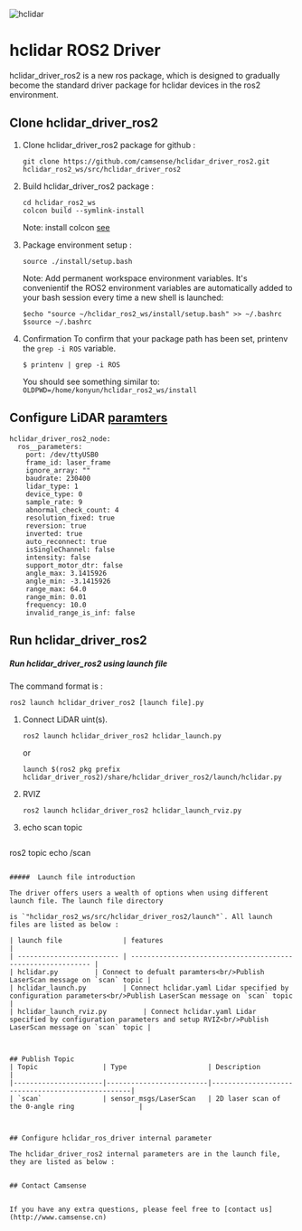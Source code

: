 ![hclidar](images/hclidar.jpg  "hclidar")
# hclidar ROS2 Driver

hclidar_driver_ros2 is a new ros package, which is designed to gradually become the standard driver package for hclidar devices in the ros2 environment.



## Clone hclidar_driver_ros2

1. Clone hclidar_driver_ros2 package for github : 

   `git clone https://github.com/camsense/hclidar_driver_ros2.git hclidar_ros2_ws/src/hclidar_driver_ros2`

2. Build hclidar_driver_ros2 package :

   ```
   cd hclidar_ros2_ws
   colcon build --symlink-install
   ```
   Note: install colcon [see](https://index.ros.org/doc/ros2/Tutorials/Colcon-Tutorial/#install-colcon)



3. Package environment setup :

   `source ./install/setup.bash`

    Note: Add permanent workspace environment variables.
    It's convenientif the ROS2 environment variables are automatically added to your bash session every time a new shell is launched:
    ```
    $echo "source ~/hclidar_ros2_ws/install/setup.bash" >> ~/.bashrc
    $source ~/.bashrc
    ```
4. Confirmation
    To confirm that your package path has been set, printenv the `grep -i ROS` variable.
    ```
    $ printenv | grep -i ROS
    ```
    You should see something similar to:
        `OLDPWD=/home/konyun/hclidar_ros2_ws/install`


	
## Configure LiDAR [paramters](params/hclidar.yaml)
```
hclidar_driver_ros2_node:
  ros__parameters:
    port: /dev/ttyUSB0
    frame_id: laser_frame
    ignore_array: ""
    baudrate: 230400
    lidar_type: 1
    device_type: 0
    sample_rate: 9
    abnormal_check_count: 4
    resolution_fixed: true
    reversion: true
    inverted: true
    auto_reconnect: true
    isSingleChannel: false
    intensity: false
    support_motor_dtr: false
    angle_max: 3.1415926
    angle_min: -3.1415926
    range_max: 64.0
    range_min: 0.01
    frequency: 10.0
    invalid_range_is_inf: false
```

## Run hclidar_driver_ros2

##### Run hclidar_driver_ros2 using launch file

The command format is : 

 `ros2 launch hclidar_driver_ros2 [launch file].py`

1. Connect LiDAR uint(s).
   ```
   ros2 launch hclidar_driver_ros2 hclidar_launch.py 
   ```
   or 

   ```
   launch $(ros2 pkg prefix hclidar_driver_ros2)/share/hclidar_driver_ros2/launch/hclidar.py 
   ```
2. RVIZ 
   ```
   ros2 launch hclidar_driver_ros2 hclidar_launch_rviz.py 
   ```


3. echo scan topic
   ```
  ros2 topic echo /scan
   ```

#####  Launch file introduction

The driver offers users a wealth of options when using different launch file. The launch file directory    

is `"hclidar_ros2_ws/src/hclidar_driver_ros2/launch"`. All launch files are listed as below : 

| launch file               | features                                                     |
| ------------------------- | ------------------------------------------------------------ |
| hclidar.py         | Connect to defualt paramters<br/>Publish LaserScan message on `scan` topic |
| hclidar_launch.py         | Connect hclidar.yaml Lidar specified by configuration parameters<br/>Publish LaserScan message on `scan` topic |
| hclidar_launch_rviz.py         | Connect hclidar.yaml Lidar specified by configuration parameters and setup RVIZ<br/>Publish LaserScan message on `scan` topic |



## Publish Topic
| Topic                | Type                    | Description                                      |
|----------------------|-------------------------|--------------------------------------------------|
| `scan`               | sensor_msgs/LaserScan   | 2D laser scan of the 0-angle ring                |



## Configure hclidar_ros_driver internal parameter

The hclidar_driver_ros2 internal parameters are in the launch file, they are listed as below :


## Contact Camsense


If you have any extra questions, please feel free to [contact us](http://www.camsense.cn)






